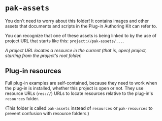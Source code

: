 # `pak-assets`
You don't need to worry about this folder!
It contains images and other assets that documents and scripts
in the Plug-in Authoring Kit can refer to.

You can recognize that one of these assets is being linked to
by the use of project URL that starts like this:
`project://pak-assets/...`.

*A project URL locates a resource in the current (that is, open)
project, starting from the project's root folder.*

## Plug-in resources
Full plug-in examples are self-contained, because they need
to work when the plug-in is installed, whether this project
is open or not. They use resource URLs (`res://`) URLs to
locate resources relative to the plug-in's `resources` folder.

(This folder is called `pak-assets` instead of `resources` or
`pak-resources` to prevent confusion with resource folders.)
